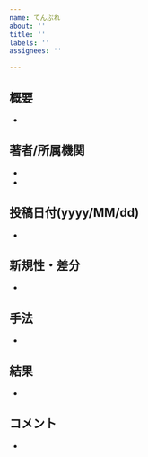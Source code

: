 ```yaml
---
name: てんぷれ
about: ''
title: ''
labels: ''
assignees: ''

---
```


## 概要
- 

## 著者/所属機関

- 
- 
## 投稿日付(yyyy/MM/dd)
- 
## 新規性・差分
- 
## 手法
- 
## 結果
- 
## コメント
-
